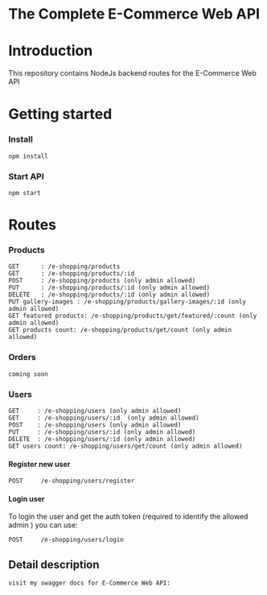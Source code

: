 
# The Complete E-Commerce Web API


# Introduction
This repository contains NodeJs backend routes for the E-Commerce Web API


# Getting started

### Install

```
npm install
```

### Start API

```
npm start
```

# Routes

### Products

```
GET      : /e-shopping/products
GET      : /e-shopping/products/:id
POST     : /e-shopping/products (only admin allowed)
PUT      : /e-shopping/products/:id (only admin allowed)
DELETE   : /e-shopping/products/:id (only admin allowed)
PUT gallery-images : /e-shopping/products/gallery-images/:id (only admin allowed)
GET featured products: /e-shopping/products/get/featured/:count (only admin allowed)
GET products count: /e-shopping/products/get/count (only admin allowed)
```

### Orders

```
coming soon
```

### Users

```
GET     : /e-shopping/users (only admin allowed)
GET     : /e-shopping/users/:id  (only admin allowed)
POST    : /e-shopping/users (only admin allowed)
PUT     : /e-shopping/users/:id (only admin allowed)
DELETE  : /e-shopping/users/:id (only admin allowed)
GET users count: /e-shopping/users/get/count (only admin allowed)
```

#### Register new user

```
POST     /e-shopping/users/register
```

#### Login user

To login the user and get the auth token (required to identify the allowed admin ) you can use:

```
POST     /e-shopping/users/login
```



## Detail description 


```
visit my swagger docs for E-Commerce Web API: 
```
